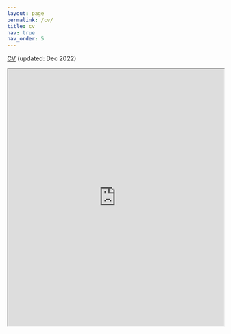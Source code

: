 ```yaml
---
layout: page
permalink: /cv/
title: cv
nav: true
nav_order: 5
---
```


[CV](https://drive.google.com/file/d/1-F1NjQK0naQ2jqneoMmddSj16e1dex54/preview) (updated: Dec 2022)

<object data="{{assets/pdf/ChoS_CV_Dec14_2022.pdf}}" width="800" height="800" type='application/pdf'/>

<iframe src="https://drive.google.com/file/d/1-F1NjQK0naQ2jqneoMmddSj16e1dex54/preview" height="600px" width="100%" allow="autoplay"></iframe>
